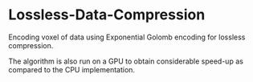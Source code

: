 # Lossless-Data-Compression
Encoding voxel of data using Exponential Golomb encoding for lossless compression.

The algorithm is also run on a GPU to obtain considerable speed-up as compared to the CPU implementation.
